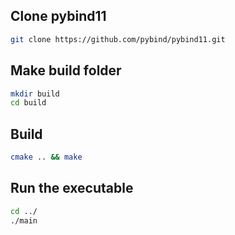 ## Clone pybind11
```bash
git clone https://github.com/pybind/pybind11.git
```

## Make build folder
```bash
mkdir build
cd build
```

## Build
```bash
cmake .. && make
```

## Run the executable
```bash
cd ../
./main
```

